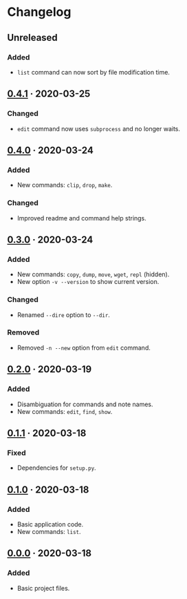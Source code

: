 Changelog
=========

Unreleased
----------

### Added
- `list` command can now sort by file modification time.

[0.4.1] · 2020-03-25
--------------------

### Changed
- `edit` command now uses `subprocess` and no longer waits.

[0.4.0] · 2020-03-24
--------------------

### Added
- New commands: `clip`, `drop`, `make`.

### Changed
- Improved readme and command help strings.

[0.3.0] · 2020-03-24
--------------------

### Added
- New commands: `copy`, `dump`, `move`, `wget`, `repl` (hidden).
- New option `-v --version` to show current version.

### Changed
- Renamed `--dire` option to `--dir`.

### Removed
- Removed `-n --new` option from `edit` command.

[0.2.0] · 2020-03-19
--------------------

### Added
- Disambiguation for commands and note names.
- New commands: `edit`, `find`, `show`.

[0.1.1] · 2020-03-18
--------------------

### Fixed
- Dependencies for `setup.py`.

[0.1.0] · 2020-03-18
--------------------

### Added
- Basic application code.
- New commands: `list`.

[0.0.0] · 2020-03-18
--------------------

### Added
- Basic project files.

[Unreleased]: https://github.com/posce/posce/commits/master
[0.4.1]:      https://github.com/posce/posce/commits/0.4.1
[0.4.0]:      https://github.com/posce/posce/commits/0.4.0
[0.3.0]:      https://github.com/posce/posce/commits/0.3.0
[0.2.0]:      https://github.com/posce/posce/commits/0.2.0
[0.1.1]:      https://github.com/posce/posce/commits/0.1.1
[0.1.0]:      https://github.com/posce/posce/commits/0.1.0
[0.0.0]:      https://github.com/posce/posce/commits/0.0.0
